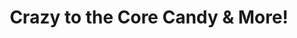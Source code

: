 ---
title: "Crazy to the Core Candy & More!"
url: /meadow-lake/crazy-to-the-core-candy-und-more/
shop: Süßwaren
---